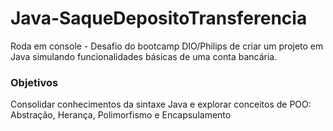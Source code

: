 # Java-SaqueDepositoTransferencia
Roda em console - Desafio do bootcamp DIO/Philips de criar um projeto em Java simulando funcionalidades básicas de uma conta bancária.

### Objetivos
Consolidar conhecimentos da sintaxe Java e explorar conceitos de POO: Abstração, Herança, Polimorfismo e Encapsulamento
